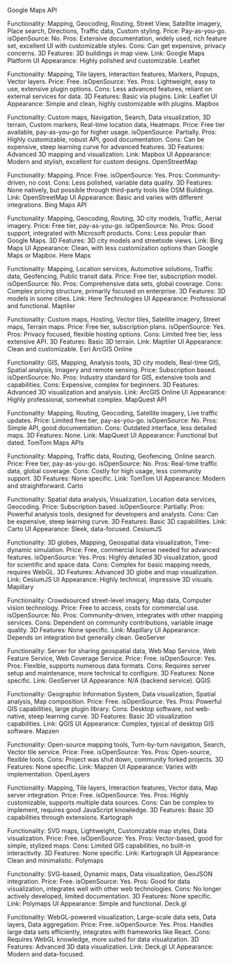 Google Maps API

Functionality: Mapping, Geocoding, Routing, Street View, Satellite imagery, Place search, Directions, Traffic data, Custom styling.
Price: Pay-as-you-go.
isOpenSource: No.
Pros: Extensive documentation, widely used, rich feature set, excellent UI with customizable styles.
Cons: Can get expensive, privacy concerns.
3D Features: 3D buildings in map view.
Link: Google Maps Platform
UI Appearance: Highly polished and customizable.
Leaflet

Functionality: Mapping, Tile layers, Interaction features, Markers, Popups, Vector layers.
Price: Free.
isOpenSource: Yes.
Pros: Lightweight, easy to use, extensive plugin options.
Cons: Less advanced features, reliant on external services for data.
3D Features: Basic via plugins.
Link: Leaflet
UI Appearance: Simple and clean, highly customizable with plugins.
Mapbox

Functionality: Custom maps, Navigation, Search, Data visualization, 3D terrain, Custom markers, Real-time location data, Heatmaps.
Price: Free tier available, pay-as-you-go for higher usage.
isOpenSource: Partially.
Pros: Highly customizable, robust API, good documentation.
Cons: Can be expensive, steep learning curve for advanced features.
3D Features: Advanced 3D mapping and visualization.
Link: Mapbox
UI Appearance: Modern and stylish, excellent for custom designs.
OpenStreetMap

Functionality: Mapping.
Price: Free.
isOpenSource: Yes.
Pros: Community-driven, no cost.
Cons: Less polished, variable data quality.
3D Features: None natively, but possible through third-party tools like OSM Buildings.
Link: OpenStreetMap
UI Appearance: Basic and varies with different integrations.
Bing Maps API

Functionality: Mapping, Geocoding, Routing, 3D city models, Traffic, Aerial imagery.
Price: Free tier, pay-as-you-go.
isOpenSource: No.
Pros: Good support, integrated with Microsoft products.
Cons: Less popular than Google Maps.
3D Features: 3D city models and streetside views.
Link: Bing Maps
UI Appearance: Clean, with less customization options than Google Maps or Mapbox.
Here Maps

Functionality: Mapping, Location services, Automotive solutions, Traffic data, Geofencing, Public transit data.
Price: Free tier, subscription model.
isOpenSource: No.
Pros: Comprehensive data sets, global coverage.
Cons: Complex pricing structure, primarily focused on enterprise.
3D Features: 3D models in some cities.
Link: Here Technologies
UI Appearance: Professional and functional.
Maptiler

Functionality: Custom maps, Hosting, Vector tiles, Satellite imagery, Street maps, Terrain maps.
Price: Free tier, subscription plans.
isOpenSource: Yes.
Pros: Privacy focused, flexible hosting options.
Cons: Limited free tier, less extensive API.
3D Features: Basic 3D terrain.
Link: Maptiler
UI Appearance: Clean and customizable.
Esri ArcGIS Online

Functionality: GIS, Mapping, Analysis tools, 3D city models, Real-time GIS, Spatial analysis, Imagery and remote sensing.
Price: Subscription based.
isOpenSource: No.
Pros: Industry standard for GIS, extensive tools and capabilities.
Cons: Expensive, complex for beginners.
3D Features: Advanced 3D visualization and analysis.
Link: ArcGIS Online
UI Appearance: Highly professional, somewhat complex.
MapQuest API

Functionality: Mapping, Routing, Geocoding, Satellite imagery, Live traffic updates.
Price: Limited free tier, pay-as-you-go.
isOpenSource: No.
Pros: Simple API, good documentation.
Cons: Outdated interface, less detailed maps.
3D Features: None.
Link: MapQuest
UI Appearance: Functional but dated.
TomTom Maps APIs

Functionality: Mapping, Traffic data, Routing, Geofencing, Online search.
Price: Free tier, pay-as-you-go.
isOpenSource: No.
Pros: Real-time traffic data, global coverage.
Cons: Costly for high usage, less community support.
3D Features: None specific.
Link: TomTom
UI Appearance: Modern and straightforward.
Carto

Functionality: Spatial data analysis, Visualization, Location data services, Geocoding.
Price: Subscription based.
isOpenSource: Partially.
Pros: Powerful analysis tools, designed for developers and analysts.
Cons: Can be expensive, steep learning curve.
3D Features: Basic 3D capabilities.
Link: Carto
UI Appearance: Sleek, data-focused.
CesiumJS

Functionality: 3D globes, Mapping, Geospatial data visualization, Time-dynamic simulation.
Price: Free, commercial license needed for advanced features.
isOpenSource: Yes.
Pros: Highly detailed 3D visualization, good for scientific and space data.
Cons: Complex for basic mapping needs, requires WebGL.
3D Features: Advanced 3D globe and map visualization.
Link: CesiumJS
UI Appearance: Highly technical, impressive 3D visuals.
Mapillary

Functionality: Crowdsourced street-level imagery, Map data, Computer vision technology.
Price: Free to access, costs for commercial use.
isOpenSource: No.
Pros: Community-driven, integrates with other mapping services.
Cons: Dependent on community contributions, variable image quality.
3D Features: None specific.
Link: Mapillary
UI Appearance: Depends on integration but generally clean.
GeoServer

Functionality: Server for sharing geospatial data, Web Map Service, Web Feature Service, Web Coverage Service.
Price: Free.
isOpenSource: Yes.
Pros: Flexible, supports numerous data formats.
Cons: Requires server setup and maintenance, more technical to configure.
3D Features: None specific.
Link: GeoServer
UI Appearance: N/A (backend service).
QGIS

Functionality: Geographic Information System, Data visualization, Spatial analysis, Map composition.
Price: Free.
isOpenSource: Yes.
Pros: Powerful GIS capabilities, large plugin library.
Cons: Desktop software, not web-native, steep learning curve.
3D Features: Basic 3D visualization capabilities.
Link: QGIS
UI Appearance: Complex, typical of desktop GIS software.
Mapzen

Functionality: Open-source mapping tools, Turn-by-turn navigation, Search, Vector tile service.
Price: Free.
isOpenSource: Yes.
Pros: Open-source, flexible tools.
Cons: Project was shut down, community forked projects.
3D Features: None specific.
Link: Mapzen
UI Appearance: Varies with implementation.
OpenLayers

Functionality: Mapping, Tile layers, Interaction features, Vector data, Map server integration.
Price: Free.
isOpenSource: Yes.
Pros: Highly customizable, supports multiple data sources.
Cons: Can be complex to implement, requires good JavaScript knowledge.
3D Features: Basic 3D capabilities through extensions.
Kartograph

Functionality: SVG maps, Lightweight, Customizable map styles, Data visualization.
Price: Free.
isOpenSource: Yes.
Pros: Vector-based, good for simple, stylized maps.
Cons: Limited GIS capabilities, no built-in interactivity.
3D Features: None specific.
Link: Kartograph
UI Appearance: Clean and minimalistic.
Polymaps

Functionality: SVG-based, Dynamic maps, Data visualization, GeoJSON integration.
Price: Free.
isOpenSource: Yes.
Pros: Good for data visualization, integrates well with other web technologies.
Cons: No longer actively developed, limited documentation.
3D Features: None specific.
Link: Polymaps
UI Appearance: Simple and functional.
Deck.gl

Functionality: WebGL-powered visualization, Large-scale data sets, Data layers, Data aggregation.
Price: Free.
isOpenSource: Yes.
Pros: Handles large data sets efficiently, integrates with frameworks like React.
Cons: Requires WebGL knowledge, more suited for data visualization.
3D Features: Advanced 3D data visualization.
Link: Deck.gl
UI Appearance: Modern and data-focused.